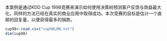 本案例是通过KDD Cup 1998竞赛来演示如何使用决策树预测客户反馈与效益最大化，同样的方法已经在真实的商业应用中取得成功。本次竞赛的目标是估计一个直邮的回复量，以便获得最多的捐款。
```r
cup98<-read.csv("cup98LRN.txt")
dim(cup98)
```